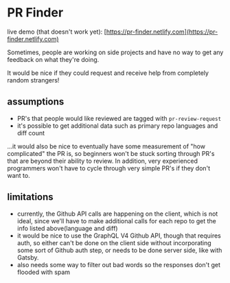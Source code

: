 # PR Finder

live demo (that doesn't work yet): [https://pr-finder.netlify.com](https://pr-finder.netlify.com)

Sometimes, people are working on side projects and have no way to get any feedback
on what they're doing.

It would be nice if they could request and receive help from completely random
strangers!

## assumptions

- PR's that people would like reviewed are tagged with `pr-review-request`
- it's possible to get additional data such as primary repo languages and diff count

...it would also be nice to eventually have some measurement of "how complicated" the
PR is, so beginners won't be stuck sorting through PR's that are beyond their ability to review.
In addition, very experienced programmers won't have to cycle through very simple
PR's if they don't want to.

## limitations

- currently, the Github API calls are happening on the client, which is not ideal,
since we'll have to make additional calls for each repo to get the info listed above(language and diff)
- it would be nice to use the GraphQL V4 Github API, though that requires auth, so either can't be done on the client side without incorporating some sort of Github auth step, or needs to be done server side, like with Gatsby.
- also needs some way to filter out bad words so the responses don't get flooded with spam
